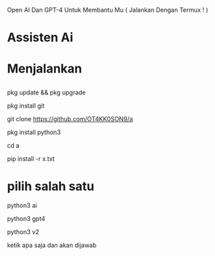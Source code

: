 
Open AI Dan GPT-4 Untuk Membantu Mu ( Jalankan Dengan Termux ! )

<h1> Assisten Ai </h1>

# Menjalankan
##
<tab>


pkg update && pkg upgrade



pkg install git




git clone https://github.com/OT4KK0SON9/a






pkg install python3




cd a





pip install -r x.txt






<tab>
</tab></tab>

# pilih salah satu
python3 ai


python3 gpt4


python3 v2



<p> ketik apa saja dan akan dijawab </p>
